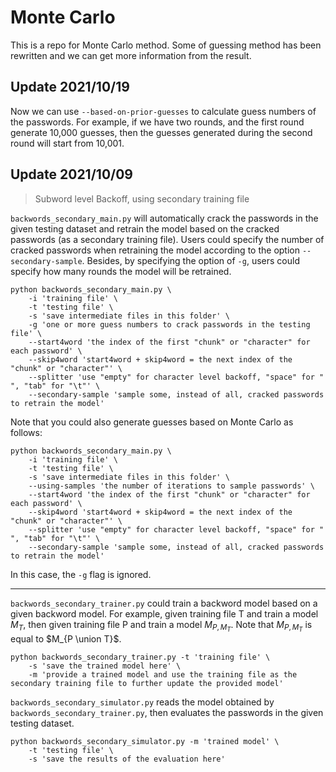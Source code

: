 # Monte Carlo

This is a repo for Monte Carlo method. Some of guessing method has been rewritten and we can get more information from
the result.

## Update 2021/10/19

Now we can use `--based-on-prior-guesses` to calculate guess numbers of the passwords.
For example, if we have two rounds, and the first round generate 10,000 guesses, then 
the guesses generated during the second round will start from 10,001.

## Update 2021/10/09

> Subword level Backoff, using secondary training file

`backwords_secondary_main.py` will automatically crack the passwords in the given testing dataset and retrain the model
based on the cracked passwords (as a secondary training file). Users could specify the number of cracked passwords when
retraining the model according to the option `--secondary-sample`. Besides, by specifying the option of `-g`, users
could specify how many rounds the model will be retrained.
```shell
python backwords_secondary_main.py \
    -i 'training file' \
    -t 'testing file' \
    -s 'save intermediate files in this folder' \
    -g 'one or more guess numbers to crack passwords in the testing file' \
    --start4word 'the index of the first "chunk" or "character" for each password' \
    --skip4word 'start4word + skip4word = the next index of the "chunk" or "character"' \
    --splitter 'use "empty" for character level backoff, "space" for " ", "tab" for "\t"' \
    --secondary-sample 'sample some, instead of all, cracked passwords to retrain the model'
```
Note that you could also generate guesses based on Monte Carlo as follows:

```shell
python backwords_secondary_main.py \
    -i 'training file' \
    -t 'testing file' \
    -s 'save intermediate files in this folder' \
    --using-samples 'the number of iterations to sample passwords' \
    --start4word 'the index of the first "chunk" or "character" for each password' \
    --skip4word 'start4word + skip4word = the next index of the "chunk" or "character"' \
    --splitter 'use "empty" for character level backoff, "space" for " ", "tab" for "\t"' \
    --secondary-sample 'sample some, instead of all, cracked passwords to retrain the model'
```
In this case, the `-g` flag is ignored.

-------

`backwords_secondary_trainer.py` could train a backword model based on a given backword model. For example, given
training file T and train a model $M_{T}$, then given training file P and train a model $M_{P,M_T}$. Note that $M_
{P,M_T}$ is equal to $M_{P \union T}$.

```shell
python backwords_secondary_trainer.py -t 'training file' \
    -s 'save the trained model here' \
    -m 'provide a trained model and use the training file as the secondary training file to further update the provided model'
```

`backwords_secondary_simulator.py` reads the model obtained by `backwords_secondary_trainer.py`, then evaluates the
passwords in the given testing dataset.

```shell
python backwords_secondary_simulator.py -m 'trained model' \
    -t 'testing file' \
    -s 'save the results of the evaluation here'
```